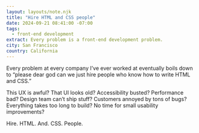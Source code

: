```yaml
---
layout: layouts/note.njk
title: "Hire HTML and CSS people"
date: 2024-09-21 08:41:00 -07:00
tags:
  - front-end development
extract: Every problem is a front-end development problem.
city: San Francisco
country: California
---
```


Every problem at every company I’ve ever worked at eventually boils down to “please dear god can we just hire people who know how to write HTML and CSS.”

This UX is awful? That UI looks old? Accessibility busted? Performance bad? Design team can’t ship stuff? Customers annoyed by tons of bugs? Everything takes too long to build? No time for small usability improvements?

Hire. HTML. And. CSS. People. 
